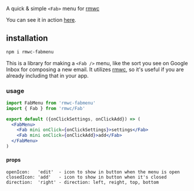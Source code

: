 A quick & simple `<Fab>` menu for [rmwc](https://jamesmfriedman.github.io/rmwc/)

You can see it in action [here](http://konsumer.js.org/rmwc-fabmenu/).


## installation

```sh
npm i rmwc-fabmenu
```

This is a library for making a `<Fab />` menu, like the sort you see on Google Inbox for composing a new email. It utilizes [rmwc](https://jamesmfriedman.github.io/rmwc/), so it's useful if you are already including that in your app.

### usage

```jsx
import FabMenu from 'rmwc-fabmenu'
import { Fab } from 'rmwc/Fab'

export default ({onClickSettings, onClickAdd}) => (
  <FabMenu>
    <Fab mini onClick={onClickSettings}>settings</Fab>
    <Fab mini onClick={onClickAdd}>add</Fab>
  </FabMenu>
)
```

#### props

```
openIcon:   'edit'  - icon to show in button when the menu is open
closedIcon: 'add'   - icon to show in button when it's closed
direction:  'right' - direction: left, reight, top, bottom
```